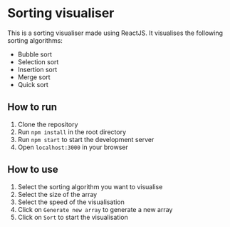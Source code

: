 # Sorting visualiser
This is a sorting visualiser made using ReactJS. It visualises the following sorting algorithms:
- Bubble sort
- Selection sort
- Insertion sort
- Merge sort
- Quick sort

## How to run
1. Clone the repository
2. Run `npm install` in the root directory
3. Run `npm start` to start the development server
4. Open `localhost:3000` in your browser

## How to use
1. Select the sorting algorithm you want to visualise
2. Select the size of the array
3. Select the speed of the visualisation
4. Click on `Generate new array` to generate a new array
5. Click on `Sort` to start the visualisation
